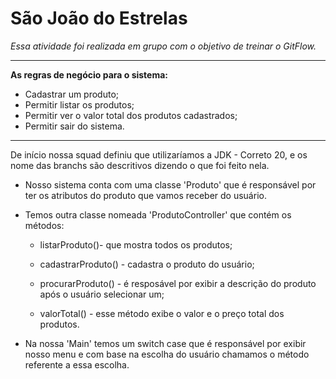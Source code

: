 # São João do Estrelas

*Essa atividade foi realizada em grupo com o objetivo de treinar o GitFlow.*

<hr>

**As regras de negócio para o sistema:**
+ Cadastrar um produto;
+ Permitir listar os produtos;
+ Permitir ver o valor total dos produtos cadastrados;
+ Permitir sair do sistema.

<hr>

De início nossa squad definiu que utilizaríamos a JDK - Correto 20, e os nome das branchs são descritivos dizendo o que foi feito nela.
+ Nosso sistema conta com uma classe 'Produto' que é responsável por ter os atributos do produto que vamos receber do usuário.


+ Temos outra classe nomeada 'ProdutoController' que contém os métodos:

    + listarProduto()- que mostra todos os produtos;

    + cadastrarProduto() - cadastra o produto do usuário;

    + procurarProduto() - é resposável por exibir a descrição do produto após o usuário selecionar um;

    + valorTotal() - esse método exibe o valor e o preço total dos produtos.


+ Na nossa 'Main' temos um switch case que é responsável por exibir nosso menu e com base na escolha do usuário chamamos o método referente a essa escolha.